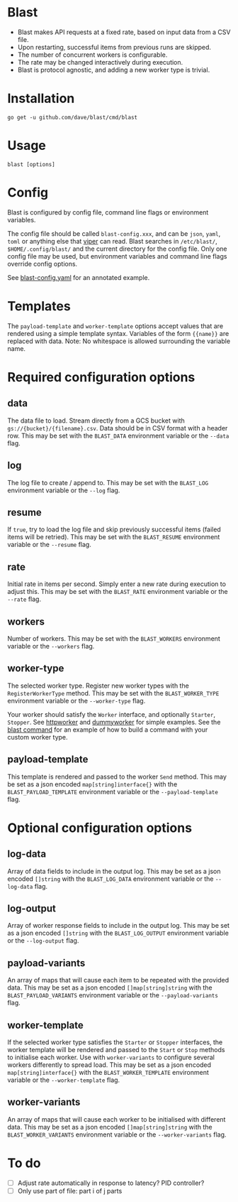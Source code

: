Blast
=====

* Blast makes API requests at a fixed rate, based on input data from a CSV file.   
* Upon restarting, successful items from previous runs are skipped.   
* The number of concurrent workers is configurable.  
* The rate may be changed interactively during execution.  
* Blast is protocol agnostic, and adding a new worker type is trivial.  

Installation
============
```
go get -u github.com/dave/blast/cmd/blast
```

Usage
=====
```
blast [options]
```

Config
======

Blast is configured by config file, command line flags or environment variables.

The config file should be called `blast-config.xxx`, and can be `json`, `yaml`, `toml` or anything 
else that [viper](https://github.com/spf13/viper) can read. Blast searches in `/etc/blast/`, 
`$HOME/.config/blast/` and the current directory for the config file. Only one config file may be 
used, but environment variables and command line flags override config options.

See [blast-config.yaml](https://github.com/dave/blast/blob/master/blast-config.yaml) for an 
annotated example.

Templates
=========

The `payload-template` and `worker-template` options accept values that are rendered using a simple
template syntax. Variables of the form `{{name}}` are replaced with data. Note: No whitespace is 
allowed surrounding the variable name. 

Required configuration options
==============================

data
----
The data file to load. Stream directly from a GCS bucket with `gs://{bucket}/{filename}.csv`. 
Data should be in CSV format with a header row. This may be set with the `BLAST_DATA` environment 
variable or the `--data` flag.

log
---
The log file to create / append to. This may be set with the `BLAST_LOG` environment variable or 
the `--log` flag.

resume
------
If `true`, try to load the log file and skip previously successful items (failed items will be 
retried). This may be set with the `BLAST_RESUME` environment variable or the `--resume` flag.

rate
----
Initial rate in items per second. Simply enter a new rate during execution to adjust this. This may 
be set with the `BLAST_RATE` environment variable or the `--rate` flag.

workers
-------
Number of workers. This may be set with the `BLAST_WORKERS` environment variable or the `--workers` 
flag.

worker-type
-----------
The selected worker type. Register new worker types with the `RegisterWorkerType` method. This may 
be set with the `BLAST_WORKER_TYPE` environment variable or the `--worker-type` flag.

Your worker should satisfy the `Worker` interface, and optionally `Starter`, `Stopper`. See 
[httpworker](https://github.com/dave/blast/blob/master/httpworker/httpworker.go) and 
[dummyworker](https://github.com/dave/blast/blob/master/dummyworker/dummyworker.go) for simple 
examples. See the [blast command](https://github.com/dave/blast/blob/master/cmd/blast/blast.go) for 
an example of how to build a command with your custom worker type.

payload-template
----------------
This template is rendered and passed to the worker `Send` method. This may be set as a json encoded 
`map[string]interface{}` with the `BLAST_PAYLOAD_TEMPLATE` environment variable or the 
`--payload-template` flag.

Optional configuration options
==============================

log-data
--------
Array of data fields to include in the output log. This may be set as a json encoded `[]string` 
with the `BLAST_LOG_DATA` environment variable or the `--log-data` flag.

log-output
----------
Array of worker response fields to include in the output log. This may be set as a json encoded 
`[]string` with the `BLAST_LOG_OUTPUT` environment variable or the `--log-output` flag.

payload-variants
----------------
An array of maps that will cause each item to be repeated with the provided data. This may be set 
as a json encoded `[]map[string]string` with the `BLAST_PAYLOAD_VARIANTS` environment variable or 
the `--payload-variants` flag.  

worker-template
---------------
If the selected worker type satisfies the `Starter` or `Stopper` interfaces, the worker template 
will be rendered and passed to the `Start` or `Stop` methods to initialise each worker. Use with 
`worker-variants` to configure several workers differently to spread load. This may be set as a 
json encoded `map[string]interface{}` with the `BLAST_WORKER_TEMPLATE` environment variable or the 
`--worker-template` flag.

worker-variants
---------------
An array of maps that will cause each worker to be initialised with different data. This may be set 
as a json encoded `[]map[string]string` with the `BLAST_WORKER_VARIANTS` environment variable or 
the `--worker-variants` flag. 

To do
=====  
- [ ] Adjust rate automatically in response to latency? PID controller?  
- [ ] Only use part of file: part i of j parts  
